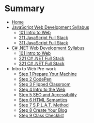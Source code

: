 # Summary

* [Home](./README.md)
* [JavaScript Web Development Syllabus](FSWD-JS.md)
  * [101 Intro to Web](FSWD-JS.md#101-intro-to-web)
  * [211 JavaScript Full Stack](/FSWD-JS.md#211-javascript-full-stack)
  * [311 JavaScript Full Stack](/FSWD-JS.md#311-javascript-full-stack)
* [C# .NET Web Development Syllabus](FSWD-CSHARPDOTNET.md)
  * [101 Intro to Web](/FSWD-CSHARPDOTNET.md#101-intro-to-web)
  * [221 C# .NET Full Stack](/FSWD-CSHARPDOTNET.md#221-c-net-full-stack)
  * [321 C# .NET Full Stack](/FSWD-CSHARPDOTNET.md#321-c-net-full-stack)
* Intro to Web Pre-work
  * [Step 1 Prepare Your Machine](webPreClassWork/01Prep.md)
  * [Step 2 CodePen](webPreClassWork/02Prep.md)
  * [Step 3 Flipped Classroom](webPreClassWork/03Prep.md)
  * [Step 4 Intro to the Web](webPreClassWork/04Prep.md)
  * [Step 5 SEO and Accessibility](webPreClassWork/05Prep.md)
  * [Step 6 HTML Semantics](webPreClassWork/06Prep.md)
  * [Step 7 S.P.L.A.T. Method](webPreClassWork/07Prep.md)
  * [Step 8 Create Your Blog](webPreClassWork/08Prep.md)
  * [Step 9 Class Checklist](webPreClassWork/09Prep.md)

 <!-- * Events -->

  <!--* [Intro to Web Dev](intro-to-web-dev.md)
  * [Whiteboarding](whiteboarding.md)
  * [Intro to WebVR](webvr.md)
  * Intro to React + Redux
    * [ES6 and JSX](react-workshop/00es6.md)
    * [React](react-workshop/01react.md)
    * [Redux](react-workshop/02redux.md)
    * [Webpack](react-workshop/03webpack.md) -->
